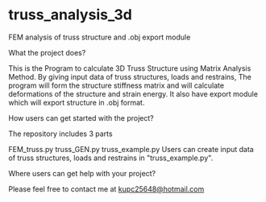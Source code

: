 # truss_analysis_3d
FEM analysis of truss structure and .obj export module

What the project does?

This is the Program to calculate 3D Truss Structure using Matrix Analysis Method. By giving input data of truss structures, loads and restrains, The program will form the structure stiffness matrix and will calculate deformations of the structure and strain energy. It also have export module which will export structure in .obj format. 

How users can get started with the project?

The repository includes 3 parts

FEM_truss.py
truss_GEN.py
truss_example.py
Users can create input data of truss structures, loads and restrains in "truss_example.py".

Where users can get help with your project?

Please feel free to contact me at kupc25648@hotmail.com
